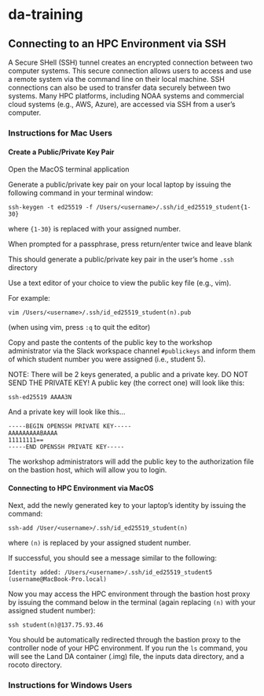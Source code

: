 # da-training

## Connecting to an HPC Environment via SSH

A Secure SHell (SSH) tunnel creates an encrypted connection between two computer systems. This secure connection allows users to access and use a remote system via the command line on their local machine. SSH connections can also be used to transfer data securely between two systems. Many HPC platforms, including NOAA systems and commercial cloud systems (e.g., AWS, Azure), are accessed via SSH from a user’s computer.

### Instructions for Mac Users

#### Create a Public/Private Key Pair

Open the MacOS terminal application





Generate a public/private key pair on your local laptop by issuing the following command in your terminal window: 

```
ssh-keygen -t ed25519 -f /Users/<username>/.ssh/id_ed25519_student{1-30} 
```

where `{1-30}` is replaced with your assigned number. 

When prompted for a passphrase, press return/enter twice and leave blank

This should generate a public/private key pair in the user’s home `.ssh` directory

Use a text editor of your choice to view the public key file (e.g., vim).

For example:
```
vim /Users/<username>/.ssh/id_ed25519_student(n).pub
```
(when using vim, press `:q` to quit the editor)

Copy and paste the contents of the public key to the workshop administrator via the Slack workspace channel `#publickeys` and inform them of which student number you were assigned (i.e., student 5).  

NOTE: There will be 2 keys generated, a public and a private key. DO NOT SEND THE PRIVATE KEY! A public key (the correct one) will look like this: 

```
ssh-ed25519 AAAA3N
```

And a private key will look like this…

```
-----BEGIN OPENSSH PRIVATE KEY-----
AAAAAAAAABAAAA
11111111==
-----END OPENSSH PRIVATE KEY-----
```

The workshop administrators will add the public key to the authorization file on the bastion host, which will allow you to login.









#### Connecting to HPC Environment via MacOS 

Next, add the newly generated key to your laptop’s identity by issuing the command: 

```
ssh-add /User/<username>/.ssh/id_ed25519_student(n)
```

where `(n)` is replaced by your assigned student number. 

If successful, you should see a message similar to the following:

```
Identity added: /Users/<username>/.ssh/id_ed25519_student5 (username@MacBook-Pro.local)
```

Now you may access the HPC environment through the bastion host proxy by issuing the command below in the terminal (again replacing `(n)` with your assigned student number): 

```
ssh student(n)@137.75.93.46
```

You should be automatically redirected through the bastion proxy to the controller node of your HPC environment. If you run the `ls` command, you will see the Land DA container (.img) file, the inputs data directory, and a rocoto directory.  






### Instructions for Windows Users

